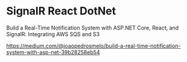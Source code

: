 # SignalR React DotNet

Build a Real-Time Notification System with ASP.NET Core, React, and SignalR: Integrating AWS SQS and S3

https://medium.com/@joaopedrosmelo/build-a-real-time-notification-system-with-asp-net-39b28258eb54
